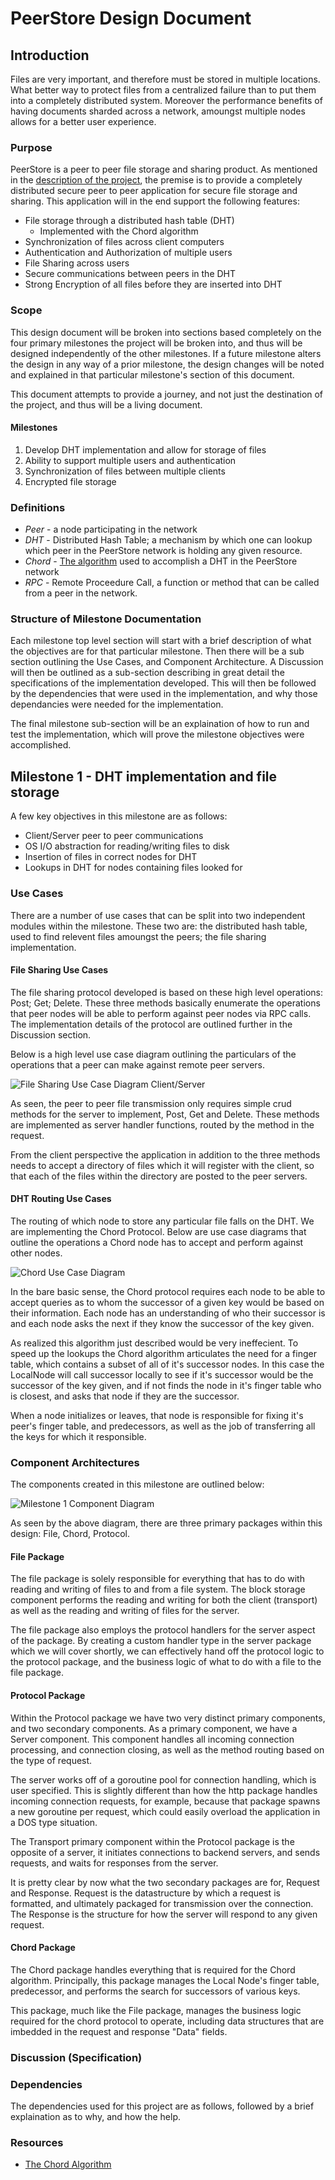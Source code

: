 # PeerStore Design Document

## Introduction

Files are very important, and therefore must be stored in multiple locations.
What better way to protect files from a centralized failure than to put them
into a completely distributed system.  Moreover the performance benefits of
having documents sharded across a network, amoungst multiple nodes allows for
a better user experience.

### Purpose

PeerStore is a peer to peer file storage and sharing product.  As mentioned in
the [description of the project](../../README.md), the premise is to provide a
completely distributed secure peer to peer application for secure file storage
and sharing.  This application will in the end support the following features:

* File storage through a distributed hash table (DHT)
  * Implemented with the Chord algorithm
* Synchronization of files across client computers
* Authentication and Authorization of multiple users
* File Sharing across users
* Secure communications between peers in the DHT
* Strong Encryption of all files before they are inserted into DHT

### Scope

This design document will be broken into sections based completely on the four
primary milestones the project will be broken into, and thus will be designed
independently of the other milestones.  If a future milestone alters the design
in any way of a prior milestone, the design changes will be noted and explained
in that particular milestone's section of this document.

This document attempts to provide a journey, and not just the destination of
the project, and thus will be a living document.

#### Milestones

1. Develop DHT implementation and allow for storage of files
2. Ability to support multiple users and authentication
3. Synchronization of files between multiple clients
4. Encrypted file storage


### Definitions

- *Peer* - a node participating in the network
- *DHT* - Distributed Hash Table; a mechanism by which one can lookup which peer
in the PeerStore network is holding any given resource.
- *Chord* - [The algorithm](../chord_sigcomm.pdf) used to accomplish a DHT in
the PeerStore network
- *RPC* - Remote Proceedure Call, a function or method that can be called from a
peer in the network.

### Structure of Milestone Documentation

Each milestone top level section will start with a brief description of what
the objectives are for that particular milestone.  Then there will be a sub
section outlining the Use Cases, and Component Architecture.  A Discussion will
then be outlined as a sub-section describing in great detail the specifications
of the implementation developed.  This will then be followed by the dependencies
that were used in the implementation, and why those dependancies were needed for
the implementation.

The final milestone sub-section will be an explaination of how to run and test
the implementation, which will prove the milestone objectives were
accomplished.

## Milestone 1 - DHT implementation and file storage

A few key objectives in this milestone are as follows:

 * Client/Server peer to peer communications
 * OS I/O abstraction for reading/writing files to disk
 * Insertion of files in correct nodes for DHT
 * Lookups in DHT for nodes containing files looked for

### Use Cases

There are a number of use cases that can be split into two independent modules
within the milestone.  These two are: the distributed hash table, used to find
relevent files amoungst the peers; the file sharing implementation.

#### File Sharing Use Cases

The file sharing protocol developed is based on these high level operations:
Post; Get; Delete.  These three methods basically enumerate the operations that
peer nodes will be able to perform against peer nodes via RPC calls.  The
implementation details of the protocol are outlined further in the Discussion
section.

Below is a high level use case diagram outlining the particulars of the
operations that a peer can make against remote peer servers.

![File Sharing Use Case Diagram Client/Server](./Milestone1/FileUseCaseDiagram.png)

As seen, the peer to peer file transmission only requires simple crud methods
for the server to implement, Post, Get and Delete.  These methods are
implemented as server handler functions, routed by the method in the request.

From the client perspective the application in addition to the three methods
needs to accept a directory of files which it will register with the client, so
that each of the files within the directory are posted to the peer servers.

#### DHT Routing Use Cases

The routing of which node to store any particular file falls on the DHT.  We are
implementing the Chord Protocol.  Below are use case diagrams that outline the
operations a Chord node has to accept and perform against other nodes.

![Chord Use Case Diagram](./Milestone1/ChordUseCaseDiagram.png)

In the bare basic sense, the Chord protocol requires each node to be able to
accept queries as to whom the successor of a given key would be based on their
information.  Each node has an understanding of who their successor is and each
node asks the next if they know the successor of the key given.

As realized this algorithm just described would be very ineffecient.  To speed
up the lookups the Chord algorithm articulates the need for a finger table,
which contains a subset of all of it's successor nodes.  In this case the
LocalNode will call successor locally to see if it's successor would be
the successor of the key given, and if not finds the node in it's finger table
who is closest, and asks that node if they are the successor.

When a node initializes or leaves, that node is responsible for fixing it's
peer's finger table, and predecessors, as well as the job of transferring all
the keys for which it responsible.


### Component Architectures

The components created in this milestone are outlined below:

![Milestone 1 Component Diagram](./Milestone1/ComponentDiagram.png)

As seen by the above diagram, there are three primary packages within this
design:  File, Chord, Protocol.

#### File Package

The file package is solely responsible for everything that has to do with
reading and writing of files to and from a file system.  The block storage
component performs the reading and writing for both the client (transport)
as well as the reading and writing of files for the server.

The file package also employs the protocol handlers for the server aspect of the
package.  By creating a custom handler type in the server package which we will
cover shortly, we can effectively hand off the protocol logic to the protocol
package, and the business logic of what to do with a file to the file package.

#### Protocol Package

Within the Protocol package we have two very distinct primary components, and
two secondary components.  As a primary component, we have a Server component.
This component handles all incoming connection processing, and connection
closing, as well as the method routing based on the type of request.

The server works off of a goroutine pool for connection handling, which is
user specified.  This is slightly different than how the http package handles
incoming connection requests, for example, because that package spawns a new
goroutine per request, which could easily overload the application in a DOS
type situation.

The Transport primary component within the Protocol package is the opposite of
a server, it initiates connections to backend servers, and sends requests, and
waits for responses from the server.

It is pretty clear by now what the two secondary packages are for, Request and
Response.  Request is the datastructure by which a request is formatted, and
ultimately packaged for transmission over the connection.  The Response is the
structure for how the server will respond to any given request.

#### Chord Package

The Chord package handles everything that is required for the Chord algorithm.
Principally, this package manages the Local Node's finger table, predecessor,
and performs the search for successors of various keys.

This package, much like the File package, manages the business logic required
for the chord protocol to operate, including data structures that are imbedded
in the request and response "Data" fields.

### Discussion (Specification)


### Dependencies

The dependencies used for this project are as follows, followed by a brief
explaination as to why, and how the help.




### Resources

 - [The Chord Algorithm](../chord_sigcomm.pdf)

